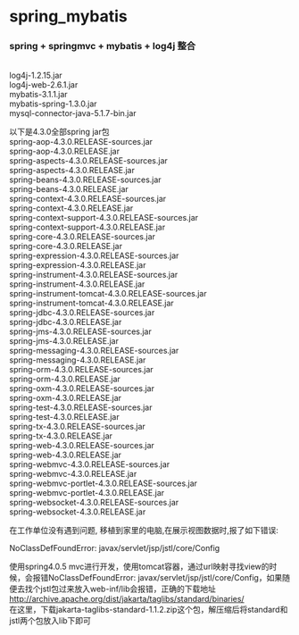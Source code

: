 # spring_mybatis
<h3 background="red">spring + springmvc + mybatis + log4j  整合</h3><br>
log4j-1.2.15.jar<br>
log4j-web-2.6.1.jar <br>
mybatis-3.1.1.jar <br>
mybatis-spring-1.3.0.jar <br>  
mysql-connector-java-5.1.7-bin.jar <br>


以下是4.3.0全部spring jar包<br>
spring-aop-4.3.0.RELEASE-sources.jar <br>
spring-aop-4.3.0.RELEASE.jar <br>
spring-aspects-4.3.0.RELEASE-sources.jar <br>
spring-aspects-4.3.0.RELEASE.jar <br>
spring-beans-4.3.0.RELEASE-sources.jar <br>
spring-beans-4.3.0.RELEASE.jar <br>
spring-context-4.3.0.RELEASE-sources.jar <br>
spring-context-4.3.0.RELEASE.jar <br>
spring-context-support-4.3.0.RELEASE-sources.jar <br>
spring-context-support-4.3.0.RELEASE.jar <br>
spring-core-4.3.0.RELEASE-sources.jar <br>
spring-core-4.3.0.RELEASE.jar <br>
spring-expression-4.3.0.RELEASE-sources.jar <br>
spring-expression-4.3.0.RELEASE.jar <br>
spring-instrument-4.3.0.RELEASE-sources.jar <br>
spring-instrument-4.3.0.RELEASE.jar <br>
spring-instrument-tomcat-4.3.0.RELEASE-sources.jar <br>
spring-instrument-tomcat-4.3.0.RELEASE.jar <br>
spring-jdbc-4.3.0.RELEASE-sources.jar <br>
spring-jdbc-4.3.0.RELEASE.jar <br>
spring-jms-4.3.0.RELEASE-sources.jar <br>
spring-jms-4.3.0.RELEASE.jar <br>
spring-messaging-4.3.0.RELEASE-sources.jar <br>
spring-messaging-4.3.0.RELEASE.jar <br>
spring-orm-4.3.0.RELEASE-sources.jar <br>
spring-orm-4.3.0.RELEASE.jar <br>
spring-oxm-4.3.0.RELEASE-sources.jar <br>
spring-oxm-4.3.0.RELEASE.jar <br>
spring-test-4.3.0.RELEASE-sources.jar <br>
spring-test-4.3.0.RELEASE.jar <br>
spring-tx-4.3.0.RELEASE-sources.jar <br>
spring-tx-4.3.0.RELEASE.jar <br>
spring-web-4.3.0.RELEASE-sources.jar <br>
spring-web-4.3.0.RELEASE.jar <br>
spring-webmvc-4.3.0.RELEASE-sources.jar <br>
spring-webmvc-4.3.0.RELEASE.jar <br>
spring-webmvc-portlet-4.3.0.RELEASE-sources.jar <br>
spring-webmvc-portlet-4.3.0.RELEASE.jar <br>
spring-websocket-4.3.0.RELEASE-sources.jar <br>
spring-websocket-4.3.0.RELEASE.jar <br>


在工作单位没有遇到问题,
移植到家里的电脑,在展示视图数据时,报了如下错误:

NoClassDefFoundError: javax/servlet/jsp/jstl/core/Config
 
使用spring4.0.5 mvc进行开发，使用tomcat容器，通过url映射寻找view的时候，会报错NoClassDefFoundError: javax/servlet/jsp/jstl/core/Config，如果随便去找个jstl包过来放入web-inf/lib会报错，正确的下载地址 <br>
http://archive.apache.org/dist/jakarta/taglibs/standard/binaries/  <br> 在这里，下载jakarta-taglibs-standard-1.1.2.zip这个包，解压缩后将standard和jstl两个包放入lib下即可 
